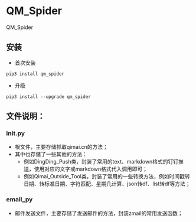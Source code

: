 # QM_Spider
QM_Spider

## 安装
* 首次安装
```
pip3 install qm_spider
```
* 升级
```
pip3 install --upgrade qm_spider
```


## 文件说明：
### init.py
  * 根文件，主要存储抓取qimai.cn的方法；
  * 其中也存储了一些其他的方法：
    * 例如DingDing_Push类，封装了常用的text、markdown格式的钉钉推送，使用对应的文字或markdown格式代入调用即可；
    * 例如Qimai_Outside_Tool类，封装了常用的一些转换方法，例如时间戳转日期、转标准日期、字符匹配、星期几计算、json转df、list转df等方法；
### email_py
  * 邮件发送文件，主要存储了发送邮件的方法，封装zmail的常用发送函数；

  
